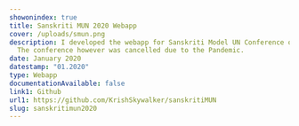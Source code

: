 ```yaml
---
showonindex: true
title: Sanskriti MUN 2020 Webapp
cover: /uploads/smun.png
description: I developed the webapp for Sanskriti Model UN Conference of 2020.
  The conference however was cancelled due to the Pandemic.
date: January 2020
datestamp: "01.2020"
type: Webapp
documentationAvailable: false
link1: Github
url1: https://github.com/KrishSkywalker/sanskritiMUN
slug: sanskritimun2020
---
```

